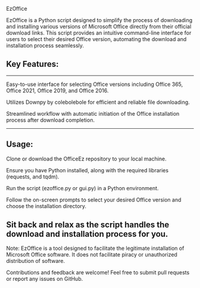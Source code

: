 EzOffice

EzOffice is a Python script designed to simplify the process of downloading and installing various versions of Microsoft Office directly from their official download links. This script provides an intuitive command-line interface for users to select their desired Office version, automating the download and installation process seamlessly.
## Key Features:

---

Easy-to-use interface for selecting Office versions including Office 365, Office 2021, Office 2019, and Office 2016.


Utilizes Downpy by colebolebole for efficient and reliable file downloading.


Streamlined workflow with automatic initiation of the Office installation process after download completion.


---
## Usage:

Clone or download the OfficeEz repository to your local machine.


Ensure you have Python installed, along with the required libraries (requests, and tqdm).


Run the script (ezoffice.py or gui.py) in a Python environment.


Follow the on-screen prompts to select your desired Office version and choose the installation directory.


Sit back and relax as the script handles the download and installation process for you.
---


Note: EzOffice is a tool designed to facilitate the legitimate installation of Microsoft Office software. It does not facilitate piracy or unauthorized distribution of software.



Contributions and feedback are welcome! Feel free to submit pull requests or report any issues on GitHub.
